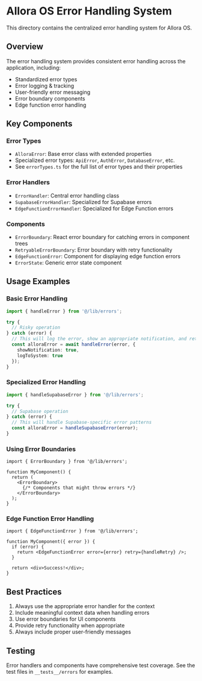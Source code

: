 
# Allora OS Error Handling System

This directory contains the centralized error handling system for Allora OS.

## Overview

The error handling system provides consistent error handling across the application, including:

- Standardized error types
- Error logging & tracking
- User-friendly error messaging
- Error boundary components
- Edge function error handling

## Key Components

### Error Types

- `AlloraError`: Base error class with extended properties
- Specialized error types: `ApiError`, `AuthError`, `DatabaseError`, etc.
- See `errorTypes.ts` for the full list of error types and their properties

### Error Handlers

- `ErrorHandler`: Central error handling class
- `SupabaseErrorHandler`: Specialized for Supabase errors
- `EdgeFunctionErrorHandler`: Specialized for Edge Function errors

### Components

- `ErrorBoundary`: React error boundary for catching errors in component trees
- `RetryableErrorBoundary`: Error boundary with retry functionality
- `EdgeFunctionError`: Component for displaying edge function errors
- `ErrorState`: Generic error state component

## Usage Examples

### Basic Error Handling

```typescript
import { handleError } from '@/lib/errors';

try {
  // Risky operation
} catch (error) {
  // This will log the error, show an appropriate notification, and return a standardized error
  const alloraError = await handleError(error, { 
    showNotification: true,
    logToSystem: true
  });
}
```

### Specialized Error Handling

```typescript
import { handleSupabaseError } from '@/lib/errors';

try {
  // Supabase operation
} catch (error) {
  // This will handle Supabase-specific error patterns
  const alloraError = handleSupabaseError(error);
}
```

### Using Error Boundaries

```tsx
import { ErrorBoundary } from '@/lib/errors';

function MyComponent() {
  return (
    <ErrorBoundary>
      {/* Components that might throw errors */}
    </ErrorBoundary>
  );
}
```

### Edge Function Error Handling

```tsx
import { EdgeFunctionError } from '@/lib/errors';

function MyComponent({ error }) {
  if (error) {
    return <EdgeFunctionError error={error} retry={handleRetry} />;
  }
  
  return <div>Success!</div>;
}
```

## Best Practices

1. Always use the appropriate error handler for the context
2. Include meaningful context data when handling errors
3. Use error boundaries for UI components
4. Provide retry functionality when appropriate
5. Always include proper user-friendly messages

## Testing

Error handlers and components have comprehensive test coverage. See the test files in `__tests__/errors` for examples.
